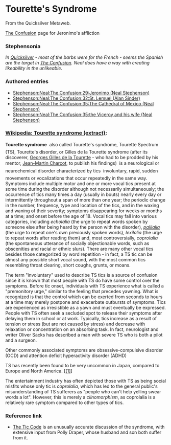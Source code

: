 
# Tourette's Syndrome

From the Quicksilver Metaweb.

[The Confusion](/the-confusion) page for Jeronimo's affliction

### Stephensonia


*In [Quicksilver](/quicksilver) - most of the barbs were for the French - seems the Spanish are the target in [The Confusion](/the-confusion). Neal does have a way with creating likeability in the unlikeable.* 

### Authored entries


* [Stephenson:Neal:The Confusion:29:Jeronimo (Neal Stephenson)](/stephenson-neal-the-confusion-29-jeronimo-neal-stephenson)
* [Stephenson:Neal:The Confusion:32:St. Lemuel (Alan Sinder)](/stephenson-neal-the-confusion-32-st-lemuel-alan-sinder)
* [Stephenson:Neal:The Confusion:35:The Cathedral of Mexico (Neal Stephenson)](/stephenson-neal-the-confusion-35-the-cathedral-of-mexico-neal-stephenson)
* [Stephenson:Neal:The Confusion:35:the Viceroy and his wife (Neal Stephenson)](/stephenson-neal-the-confusion-35-the-viceroy-and-his-wife-neal-stephenson)


### [Wikipedia: Tourette syndrome (extract)](/):


**Tourette syndrome**  also called Tourette's syndrome, Tourette Spectrum (TS), Tourette's disorder, or Gilles de la Tourette syndrome (after its discoverer, [Georges Gilles de la Tourette](/) - who had to be prodded by his mentor, [Jean-Martin Charcot](/), to publish his findings)  is a neurological or neurochemical disorder characterized by tics  involuntary, rapid, sudden movements or vocalizations that occur repeatedly in the same way. Symptoms include multiple motor and one or more vocal tics present at some time during the disorder although not necessarily simultaneously; the occurrence of tics many times a day (usually in bouts) nearly every day or intermittently throughout a span of more than one year; the periodic change in the number, frequency, type and location of the tics, and in the waxing and waning of their severity; symptoms disappearing for weeks or months at a time; and onset before the age of 18. Vocal tics may fall into various categories, including *echolalia* (the urge to repeat words spoken by someone else after being heard by the person with the disorder), *[palilalia](/)* (the urge to repeat one's own previously spoken words), *lexilalia* (the urge to repeat words after reading them) and, most controversially, *coprolalia* (the spontaneous utterance of socially objectionable words, such as obscenities and racial or ethnic slurs). There are many other vocal tics besides those categorized by word repetition - in fact, a TS tic can be almost any possible short vocal sound, with the most common tics resembling throat clearing, short coughs, grunts, or moans.

The term "involuntary" used to describe TS tics is a source of confusion since it is known that most people with TS do have some control over the symptoms. Before tic onset, individuals with TS experience what is called a "premonitory urge," similar to the feeling that precedes yawning. What is recognized is that the control which can be exerted from seconds to hours at a time may merely postpone and exacerbate outbursts of symptoms. Tics are experienced as irresistible as a yawn and must eventually be expressed. People with TS often seek a secluded spot to release their symptoms after delaying them in school or at work. Typically, tics increase as a result of tension or stress (but are not caused by stress) and decrease with relaxation or concentration on an absorbing task. In fact, neurologist and writer Oliver Sacks has described a man with severe TS who is both a pilot and a surgeon.

Other commonly associated symptoms are obsessive-compulsive disorder (OCD) and attention deficit hyperactivity disorder (ADHD)

TS has recently been found to be very uncommon in Japan, compared to Europe and North America. [[[1]](/http-www3-interscience-wiley-com-cgi-bin-abstract-82501999-abstract)]

The entertainment industry has often depicted those with TS as being social misfits whose only tic is *coprolalia*, which has led to the general public's misunderstanding of TS sufferers as "people who can't help yelling swear words a lot". However, this is merely a *clinomorphism*, as coprolalia is a relatively rare symptom compared to other types of tics.

### Reference link


* [The Tic Code](/http-www-imdb-com-title-tt0165986) is an unusually accurate discussion of the syndrome, with extensive input from Polly Draper, whose husband and son both suffer from it.
